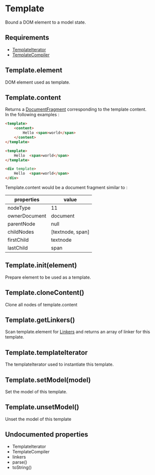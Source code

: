 Template
=============

Bound a DOM element to a model state.

## Requirements

- [TemplateIterator](./TemplateIterator)
- [TemplateCompiler](./TemplateCompiler)

## Template.element

DOM element used as template.

## Template.content

Returns a [DocumentFragment](https://developer.mozilla.org/en/docs/Web/API/DocumentFragment) corresponding to the template content.  
In the following examples : 

```html
<template>
	<content>
		Hello <span>world</span>
	</content>
</template>

<template>
	Hello  <span>world</span>
</template>

<div template>
	Hello  <span>world</span>
</div>
```

Template.content would be a document fragment similar to :

properties 		| value
-----------------------	| ------------------------
nodeType		| 11
ownerDocument		| document
parentNode		| null
childNodes		| [textnode, span]
firstChild		| textnode
lastChild		| span


## Template.init(element)

Prepare element to be used as a template.

## Template.cloneContent()

Clone all nodes of template.content

## Template.getLinkers()

Scan template.element for [Linkers](./TemplateCompiler) and returns an array of linker for this template.

## Template.templateIterator

The templateIterator used to instantiate this template.

## Template.setModel(model)

Set the model of this template.

## Template.unsetModel()

Unset the model of this template

## Undocumented properties

- TemplateIterator
- TemplateCompiler
- linkers
- parse()
- toString()
